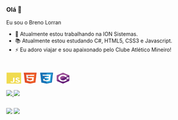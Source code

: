 ### Olá 👋 

Eu sou o Breno Lorran

- 🔭 Atualmente estou trabalhando na ION Sistemas.
- 📚 Atualmente estou estudando C#, HTML5, CSS3 e Javascript.
- ⚡ Eu adoro viajar e sou apaixonado pelo Clube Atlético Mineiro!

##

<div style="display: inline_block"><br>
  <img align="center" alt="Breno-Js" height="30" width="40" src="https://raw.githubusercontent.com/devicons/devicon/master/icons/javascript/javascript-plain.svg">
  <img align="center" alt="Breno-HTML" height="30" width="40" src="https://raw.githubusercontent.com/devicons/devicon/master/icons/html5/html5-original.svg">
  <img align="center" alt="Breno-CSS" height="30" width="40" src="https://raw.githubusercontent.com/devicons/devicon/master/icons/css3/css3-original.svg">
  <img align="center" alt="Breno-.NET" height="30" width="40" src="https://github.com/devicons/devicon/blob/master/icons/csharp/csharp-original.svg">
</div>

<br/>

<div>
  <a href="https://github.com/BrenoLorran">
  <img height="140em" src="https://github-readme-stats.vercel.app/api?username=BrenoLorran&show_icons=true&theme=gotham&include_all_commits=true&count_private=true"/>
  <img height="140em" src="https://github-readme-stats.vercel.app/api/top-langs/?username=BrenoLorran&layout=compact&langs_count=16&theme=gotham&include_all_commits=true&count_private=true"/>
</div>

##
 
<div> 
  <a href = "mailto: brenolorran@hotmail.com.br"><img src="https://img.shields.io/badge/hotmail-D14836?style=for-the-badge&logo=hotmail&logoColor=white" target="_blank"></a>
  <a href="https://www.linkedin.com/in/breno-lorran-501445ab/" target="_blank"><img src="https://img.shields.io/badge/LinkedIn-0077B5?style=for-the-badge&logo=linkedin&logoColor=white" target="_blank"></a> 
</div>

